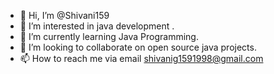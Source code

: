 - 👋 Hi, I’m @Shivani159
- 👀 I’m interested in java development .
- 🌱 I’m currently learning Java Programming.
- 💞️ I’m looking to collaborate on open source java projects.
- 📫 How to reach me via email shivanig1591998@gmail.com

<!---
Shivani159/Shivani159 is a ✨ special ✨ repository because its `README.md` (this file) appears on your GitHub profile.
You can click the Preview link to take a look at your changes.
--->

